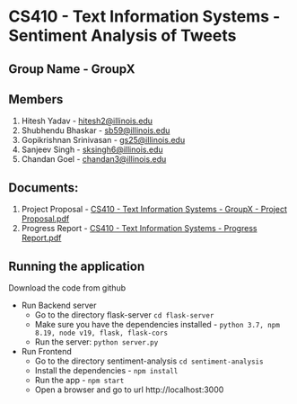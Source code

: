 # CS410 - Text Information Systems - Sentiment Analysis of Tweets

## Group Name - GroupX

## Members
1. Hitesh Yadav - hitesh2@illinois.edu
2. Shubhendu Bhaskar - sb59@illinois.edu
3. Gopikrishnan Srinivasan - gs25@illinois.edu
4. Sanjeev Singh - sksingh6@illinois.edu
5. Chandan Goel - chandan3@illinois.edu

## Documents:
1. Project Proposal - [CS410 - Text Information Systems - GroupX - Project Proposal.pdf](https://github.com/hyadav-x/cs410-groupx/blob/main/CS410%20-%20Text%20Information%20Systems%20-%20GroupX%20-%20Project%20Proposal.pdf)
2. Progress Report - [CS410 - Text Information Systems - Progress Report.pdf](https://github.com/hyadav-x/cs410-groupx/blob/main/CS410%20-%20Text%20Information%20Systems%20-%20Progress%20Report.pdf)

## Running the application
Download the code from github
- Run Backend server
  - Go to the directory flask-server `cd flask-server`
  - Make sure you have the dependencies installed - `python 3.7, npm 8.19, node v19, flask, flask-cors`
  - Run the server: `python server.py`
- Run Frontend
  - Go to the directory sentiment-analysis `cd sentiment-analysis`
  - Install the dependencies - `npm install`
  - Run the app - `npm start`
  - Open a browser and go to url http://localhost:3000